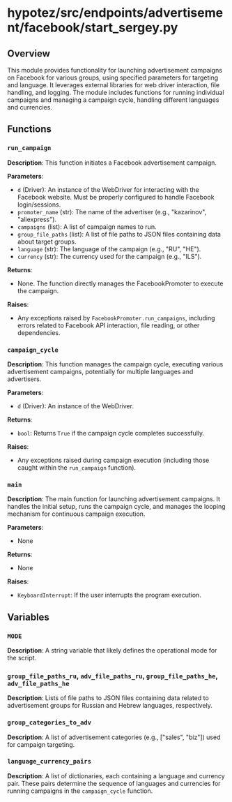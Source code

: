 # hypotez/src/endpoints/advertisement/facebook/start_sergey.py

## Overview

This module provides functionality for launching advertisement campaigns on Facebook for various groups, using specified parameters for targeting and language. It leverages external libraries for web driver interaction, file handling, and logging.  The module includes functions for running individual campaigns and managing a campaign cycle, handling different languages and currencies.


## Functions

### `run_campaign`

**Description**:  This function initiates a Facebook advertisement campaign.

**Parameters**:

- `d` (Driver): An instance of the WebDriver for interacting with the Facebook website.  Must be properly configured to handle Facebook login/sessions.
- `promoter_name` (str): The name of the advertiser (e.g., "kazarinov", "aliexpress").
- `campaigns` (list): A list of campaign names to run.
- `group_file_paths` (list): A list of file paths to JSON files containing data about target groups.
- `language` (str): The language of the campaign (e.g., "RU", "HE").
- `currency` (str): The currency used for the campaign (e.g., "ILS").


**Returns**:

- None.  The function directly manages the FacebookPromoter to execute the campaign.


**Raises**:

- Any exceptions raised by `FacebookPromoter.run_campaigns`, including errors related to Facebook API interaction, file reading, or other dependencies.


### `campaign_cycle`

**Description**: This function manages the campaign cycle, executing various advertisement campaigns, potentially for multiple languages and advertisers.

**Parameters**:

- `d` (Driver): An instance of the WebDriver.

**Returns**:

- `bool`: Returns `True` if the campaign cycle completes successfully.


**Raises**:

- Any exceptions raised during campaign execution (including those caught within the `run_campaign` function).


### `main`

**Description**: The main function for launching advertisement campaigns. It handles the initial setup, runs the campaign cycle, and manages the looping mechanism for continuous campaign execution.

**Parameters**:
- None


**Returns**:
- None

**Raises**:
- `KeyboardInterrupt`: If the user interrupts the program execution.



## Variables

### `MODE`

**Description**: A string variable that likely defines the operational mode for the script.


### `group_file_paths_ru`, `adv_file_paths_ru`, `group_file_paths_he`, `adv_file_paths_he`

**Description**: Lists of file paths to JSON files containing data related to advertisement groups for Russian and Hebrew languages, respectively.


### `group_categories_to_adv`

**Description**: A list of advertisement categories (e.g., ["sales", "biz"]) used for campaign targeting.


### `language_currency_pairs`

**Description**: A list of dictionaries, each containing a language and currency pair. These pairs determine the sequence of languages and currencies for running campaigns in the `campaign_cycle` function.

```